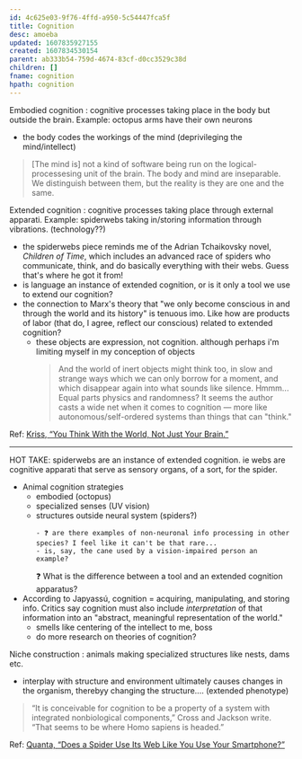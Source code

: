 ```yaml
---
id: 4c625e03-9f76-4ffd-a950-5c54447fca5f
title: Cognition
desc: amoeba
updated: 1607835927155
created: 1607834530154
parent: ab333b54-759d-4674-83cf-d0cc3529c38d
children: []
fname: cognition
hpath: cognition
---
```

Embodied cognition
: cognitive processes taking place in the body but outside the brain. Example: octopus arms have their own neurons

- the body codes the workings of the mind (deprivileging the mind/intellect)

> [The mind is] not a kind of software being run on the logical-processesing unit of the brain.
> The body and mind are inseparable. We distinguish between them, but the reality is they are one and the same.

Extended cognition
: cognitive processes taking place through external apparati. Example: spiderwebs taking in/storing information through vibrations. (technology??)

- the spiderwebs piece reminds me of the Adrian Tchaikovsky novel, _Children of Time_, which includes an advanced race of spiders who communicate, think, and do basically everything with their webs. Guess that's where he got it from!
- is language an instance of extended cognition, or is it only a tool we use to extend our cognition? 
- the connection to Marx's theory that "we only become conscious in and through the world and its history" is tenuous imo. Like how are products of labor (that do, I agree, reflect our conscious) related to extended cognition?
  - these objects are expression, not cognition. although perhaps i'm limiting myself in my conception of objects
    > And the world of inert objects might think too, in slow and strange ways which we can only borrow for a moment, and which disappear again into what sounds like silence.
    > Hmmm... Equal parts physics and randomness? It seems the author casts a wide net when it comes to cognition — more like autonomous/self-ordered systems than things that can "think."

Ref:
[Kriss, “You Think With the World, Not Just Your Brain.”](https://www.theatlantic.com/science/archive/2017/10/extended-embodied-cognition/542808/)

* * *

HOT TAKE: spiderwebs are an instance of extended cognition. ie webs are cognitive apparati that serve as sensory organs, of a sort, for the spider.

- Animal cognition strategies
  - embodied (octopus)
  - specialized senses (UV vision)
  - structures outside neural system (spiders?)
    ```
    - ❓ are there examples of non-neuronal info processing in other species? I feel like it can't be that rare...
    - is, say, the cane used by a vision-impaired person an example?
    ```
    ❓ What is the difference between a tool and an extended cognition apparatus?
- According to Japyassú, cognition = acquiring, manipulating, and storing info. Critics say cognition must also include _interpretation_ of that information into an "abstract, meaningful representation of the world."
  - smells like centering of the intellect to me, boss
  - do more research on theories of cognition?

Niche construction
: animals making specialized structures like nests, dams etc.

- interplay with structure and environment ultimately causes changes in the organism, therebyy changing the structure.... (extended phenotype)

> “It is conceivable for cognition to be a property of a system with integrated nonbiological components,” Cross and Jackson write. “That seems to be where Homo sapiens is headed.”

Ref:
[Quanta, “Does a Spider Use Its Web Like You Use Your Smartphone?”](https://www.theatlantic.com/science/archive/2017/05/spider-brain-spider-brain/528153/)

